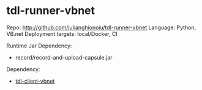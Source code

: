 # tdl-runner-vbnet

Repo: http://github.com/julianghionoiu/tdl-runner-vbnet
Language: Python, VB.net
Deployment targets: local/Docker, CI

Runtime Jar Dependency:

- record/record-and-upload-capsule.jar

Dependency:

- [tdl-client-vbnet](tdl-client-vbnet.md)